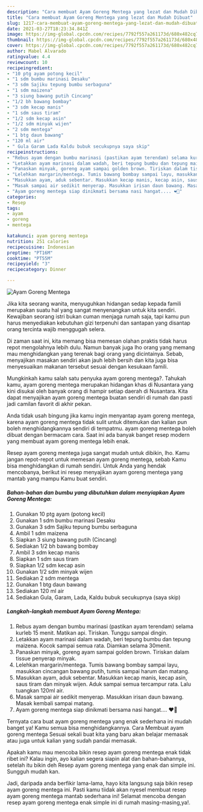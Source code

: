 ```yaml
---
description: "Cara membuat Ayam Goreng Mentega yang lezat dan Mudah Dibuat"
title: "Cara membuat Ayam Goreng Mentega yang lezat dan Mudah Dibuat"
slug: 1217-cara-membuat-ayam-goreng-mentega-yang-lezat-dan-mudah-dibuat
date: 2021-03-27T18:23:34.841Z
image: https://img-global.cpcdn.com/recipes/7792f557a261173d/680x482cq70/ayam-goreng-mentega-foto-resep-utama.jpg
thumbnail: https://img-global.cpcdn.com/recipes/7792f557a261173d/680x482cq70/ayam-goreng-mentega-foto-resep-utama.jpg
cover: https://img-global.cpcdn.com/recipes/7792f557a261173d/680x482cq70/ayam-goreng-mentega-foto-resep-utama.jpg
author: Mabel Alvarado
ratingvalue: 4.4
reviewcount: 10
recipeingredient:
- "10 ptg ayam potong kecil"
- "1 sdm bumbu marinasi Desaku"
- "3 sdm Sajiku tepung bumbu serbaguna"
- "1 sdm maizena"
- "3 siung bawang putih Cincang"
- "1/2 bh bawang bombay"
- "3 sdm kecap manis"
- "1 sdm saus tiram"
- "1/2 sdm kecap asin"
- "1/2 sdm minyak wijen"
- "2 sdm mentega"
- "1 btg daun bawang"
- "120 ml air"
- " Gula Garam Lada Kaldu bubuk secukupnya saya skip"
recipeinstructions:
- "Rebus ayam dengan bumbu marinasi (pastikan ayam terendam) selama kurleb 15 menit. Matikan api. Tiriskan. Tunggu sampai dingin."
- "Letakkan ayam marinasi dalam wadah, beri tepung bumbu dan tepung maizena. Kocok sampai semua rata. Diamkan selama 30menit."
- "Panaskan minyak, goreng ayam sampai golden brown. Tiriskan dalam tissue penyerap minyak."
- "Lelehkan margarin/mentega. Tumis bawang bombay sampai layu, masukkan cincangan bawang putih, tumis sampai harum dan matang."
- "Masukkan ayam, aduk sebentar. Masukkan kecap manis, kecap asin, saus tiram dan minyak wijen. Aduk sampai semua tercampur rata. Lalu tuangkan 120ml air."
- "Masak sampai air sedikit menyerap. Masukkan irisan daun bawang. Masak kembali sampai matang."
- "Ayam goreng mentega siap dinikmati bersama nasi hangat.... ❤️🧡"
categories:
- Resep
tags:
- ayam
- goreng
- mentega

katakunci: ayam goreng mentega 
nutrition: 251 calories
recipecuisine: Indonesian
preptime: "PT16M"
cooktime: "PT55M"
recipeyield: "3"
recipecategory: Dinner

---
```



![Ayam Goreng Mentega](https://img-global.cpcdn.com/recipes/7792f557a261173d/680x482cq70/ayam-goreng-mentega-foto-resep-utama.jpg)

Jika kita seorang wanita, menyuguhkan hidangan sedap kepada famili merupakan suatu hal yang sangat menyenangkan untuk kita sendiri. Kewajiban seorang istri bukan cuman menjaga rumah saja, tapi kamu pun harus menyediakan kebutuhan gizi terpenuhi dan santapan yang disantap orang tercinta wajib menggugah selera.

Di zaman  saat ini, kita memang bisa memesan olahan praktis tidak harus repot mengolahnya lebih dulu. Namun banyak juga lho orang yang memang mau menghidangkan yang terenak bagi orang yang dicintainya. Sebab, menyajikan masakan sendiri akan jauh lebih bersih dan kita juga bisa menyesuaikan makanan tersebut sesuai dengan kesukaan famili. 



Mungkinkah kamu salah satu penyuka ayam goreng mentega?. Tahukah kamu, ayam goreng mentega merupakan hidangan khas di Nusantara yang kini disukai oleh banyak orang di hampir setiap daerah di Nusantara. Kita dapat menyajikan ayam goreng mentega buatan sendiri di rumah dan pasti jadi camilan favorit di akhir pekan.

Anda tidak usah bingung jika kamu ingin menyantap ayam goreng mentega, karena ayam goreng mentega tidak sulit untuk ditemukan dan kalian pun boleh menghidangkannya sendiri di tempatmu. ayam goreng mentega boleh dibuat dengan bermacam cara. Saat ini ada banyak banget resep modern yang membuat ayam goreng mentega lebih enak.

Resep ayam goreng mentega juga sangat mudah untuk dibikin, lho. Kamu jangan repot-repot untuk memesan ayam goreng mentega, sebab Kamu bisa menghidangkan di rumah sendiri. Untuk Anda yang hendak mencobanya, berikut ini resep menyajikan ayam goreng mentega yang mantab yang mampu Kamu buat sendiri.

<!--inarticleads1-->

##### Bahan-bahan dan bumbu yang dibutuhkan dalam menyiapkan Ayam Goreng Mentega:

1. Gunakan 10 ptg ayam (potong kecil)
1. Gunakan 1 sdm bumbu marinasi Desaku
1. Gunakan 3 sdm Sajiku tepung bumbu serbaguna
1. Ambil 1 sdm maizena
1. Siapkan 3 siung bawang putih (Cincang)
1. Sediakan 1/2 bh bawang bombay
1. Ambil 3 sdm kecap manis
1. Siapkan 1 sdm saus tiram
1. Siapkan 1/2 sdm kecap asin
1. Gunakan 1/2 sdm minyak wijen
1. Sediakan 2 sdm mentega
1. Gunakan 1 btg daun bawang
1. Sediakan 120 ml air
1. Sediakan  Gula, Garam, Lada, Kaldu bubuk secukupnya (saya skip)




<!--inarticleads2-->

##### Langkah-langkah membuat Ayam Goreng Mentega:

1. Rebus ayam dengan bumbu marinasi (pastikan ayam terendam) selama kurleb 15 menit. Matikan api. Tiriskan. Tunggu sampai dingin.
1. Letakkan ayam marinasi dalam wadah, beri tepung bumbu dan tepung maizena. Kocok sampai semua rata. Diamkan selama 30menit.
1. Panaskan minyak, goreng ayam sampai golden brown. Tiriskan dalam tissue penyerap minyak.
1. Lelehkan margarin/mentega. Tumis bawang bombay sampai layu, masukkan cincangan bawang putih, tumis sampai harum dan matang.
1. Masukkan ayam, aduk sebentar. Masukkan kecap manis, kecap asin, saus tiram dan minyak wijen. Aduk sampai semua tercampur rata. Lalu tuangkan 120ml air.
1. Masak sampai air sedikit menyerap. Masukkan irisan daun bawang. Masak kembali sampai matang.
1. Ayam goreng mentega siap dinikmati bersama nasi hangat.... ❤️🧡




Ternyata cara buat ayam goreng mentega yang enak sederhana ini mudah banget ya! Kamu semua bisa menghidangkannya. Cara Membuat ayam goreng mentega Sesuai sekali buat kita yang baru akan belajar memasak atau juga untuk kalian yang sudah pandai memasak.

Apakah kamu mau mencoba bikin resep ayam goreng mentega enak tidak ribet ini? Kalau ingin, ayo kalian segera siapin alat dan bahan-bahannya, setelah itu bikin deh Resep ayam goreng mentega yang enak dan simple ini. Sungguh mudah kan. 

Jadi, daripada anda berfikir lama-lama, hayo kita langsung saja bikin resep ayam goreng mentega ini. Pasti kamu tiidak akan nyesel membuat resep ayam goreng mentega mantab sederhana ini! Selamat mencoba dengan resep ayam goreng mentega enak simple ini di rumah masing-masing,ya!.

